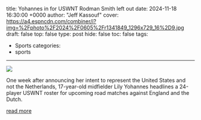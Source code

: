 title: Yohannes in for USWNT Rodman Smith left out
date: 2024-11-18 16:30:00 +0000
author: "Jeff Kassouf"
cover: https://a4.espncdn.com/combiner/i?img=%2Fphoto%2F2024%2F0605%2Fr1341849_1296x729_16%2D9.jpg
draft: false
top: false
type: post
hide: false
toc: false
tags:
  - Sports
categories:
  - sports
---

![](https://a4.espncdn.com/combiner/i?img=%2Fphoto%2F2024%2F0605%2Fr1341849_1296x729_16%2D9.jpg)

One week after announcing her intent to represent the United States and not the Netherlands, 17-year-old midfielder Lily Yohannes headlines a 24-player USWNT roster for upcoming road matches against England and the Dutch.

[read more](https://www.espn.com/soccer/story/_/id/42453924/yohannes-named-uswnt-rodman-smith-left-out)
